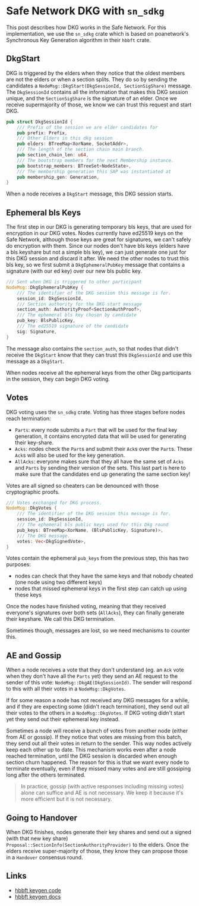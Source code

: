 # Safe Network DKG with `sn_sdkg`

This post describes how DKG works in the Safe Network. For this implementation, we use the `sn_sdkg` crate which is based on poanetwork's Synchronous Key Generation algorithm in their `hbbft` crate.

## DkgStart

DKG is triggered by the elders when they notice that the oldest members are not the elders or when a section splits. They do so by sending the candidates a `NodeMsg::DkgStart(DkgSessionId, SectionSigShare)` message. The `DkgSessionId` contains all the information that makes this DKG session unique, and the `SectionSigShare` is the signature of an elder. Once we receive supermajority of those, we know we can trust this request and start DKG.

```rust
pub struct DkgSessionId {
    /// Prefix of the session we are elder candidates for
    pub prefix: Prefix,
    /// Other Elders in this dkg session
    pub elders: BTreeMap<XorName, SocketAddr>,
    /// The length of the section chain main branch.
    pub section_chain_len: u64,
    /// The bootstrap members for the next Membership instance.
    pub bootstrap_members: BTreeSet<NodeState>,
    /// The membership generation this SAP was instantiated at
    pub membership_gen: Generation,
}
```

When a node receives a `DkgStart` message, this DKG session starts.

## Ephemeral bls Keys

The first step in our DKG is generating temporary bls keys, that are used for encryption in our DKG votes. Nodes currently have ed25519 keys on the Safe Network, although those keys are great for signatures, we can't safely do encryption with them. Since our nodes don't have bls keys (elders have a bls keyshare but not a simple bls key), we can just generate one just for this DKG session and discard it after. We need the other nodes to trust this bls key, so we first submit a `DkgEphemeralPubKey` message that contains a signature (with our ed key) over our new bls public key.

```rust
/// Sent when DKG is triggered to other participant
NodeMsg::DkgEphemeralPubKey {
    /// The identifier of the DKG session this message is for.
    session_id: DkgSessionId,
    /// Section authority for the DKG start message
    section_auth: AuthorityProof<SectionAuthProof>,
    /// The ephemeral bls key chosen by candidate
    pub_key: BlsPublicKey,
    /// The ed25519 signature of the candidate
    sig: Signature,
}
```

The message also contains the `section_auth`, so that nodes that didn't receive the `DkgStart` know that they can trust this `DkgSessionId` and use this message as a `DkgStart`.

When nodes receive all the ephemeral keys from the other Dkg participants in the session, they can begin DKG voting.

## Votes

DKG voting uses the `sn_sdkg` crate. Voting has three stages before nodes reach termination:
- `Parts`: every node submits a `Part` that will be used for the final key generation, it contains encrypted data that will be used for generating their key-share.
- `Acks`: nodes check the `Part`s and submit their `Ack`s over the `Part`s. These `Ack`s will also be used for the key generation.
- `AllAcks`: everyone makes sure that they all have the same set of `Acks` and `Parts` by sending their version of the sets. This last part is here to make sure that the candidates end up generating the same section key!

Votes are all signed so cheaters can be denounced with those cryptographic proofs.

```rust
/// Votes exchanged for DKG process.
NodeMsg::DkgVotes {
    /// The identifier of the DKG session this message is for.
    session_id: DkgSessionId,
    /// The ephemeral bls public keys used for this Dkg round
    pub_keys: BTreeMap<XorName, (BlsPublicKey, Signature)>,
    /// The DKG message.
    votes: Vec<DkgSignedVote>,
}
```

Votes contain the ephemeral `pub_keys` from the previous step, this has two purposes:
- nodes can check that they have the same keys and that nobody cheated (one node using two different keys)
- nodes that missed ephemeral keys in the first step can catch up using these keys

Once the nodes have finished voting, meaning that they received everyone's signatures over both sets (`AllAcks`), they can finally generate their keyshare. We call this DKG termination.

Sometimes though, messages are lost, so we need mechanisms to counter this.

## AE and Gossip

When a node receives a vote that they don't understand (eg. an `Ack` vote when they don't have all the `Parts` yet) they send an AE request to the sender of this vote: `NodeMsg::DkgAE(DkgSessionId)`. The sender will respond to this with all their votes in a `NodeMsg::DkgVotes`.

If for some reason a node has not received any DKG messages for a while, and if they are expecting some (didn't reach termination), they send out all their votes to the others in a `NodeMsg::DkgVotes`. If DKG voting didn't start yet they send out their ephemeral key instead.

Sometimes a node will receive a bunch of votes from another node (either from AE or gossip). If they notice that votes are missing from this batch, they send out all their votes in return to the sender. This way nodes actively keep each other up to date. This mechanism works even after a node reached termination, until the DKG session is discarded when enough section churn happened. The reason for this is that we want every node to terminate eventually, even if they missed many votes and are still gossiping long after the others terminated.

> In practice, gossip (with active responses including missing votes) alone can suffice and AE is not necessary. We keep it because it's more efficient but it is not necessary.

## Going to Handover

When DKG finishes, nodes generate their key shares and send out a signed (with that new key share) `Proposal::SectionInfo(SectionAuthorityProvider)` to the elders. Once the elders receive super-majority of those, they know they can propose those in a `Handover` consensus round.

## Links

- [hbbft keygen code](https://github.com/poanetwork/hbbft/blob/master/src/sync_key_gen.rs)
- [hbbft keygen docs](https://docs.rs/hbbft/latest/hbbft/sync_key_gen/index.html)
